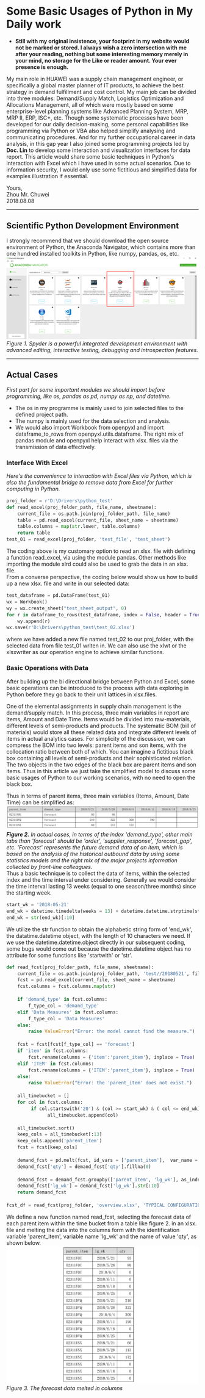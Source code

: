# Some Basic Usages of Python in My Daily work           
- **Still with my original insistence, your footprint in my website would not be marked or stored. I always wish a zero intersection with me after your reading, nothing but some interesting memory merely in your mind, no storage for the Like or reader amount. Your ever presence is enough.**             


My main role in HUAWEI was a supply chain management engineer, or specifically a global master planner of IT products, to achieve the best strategy in demand fulfillment and cost control. My main job can be divided into three modules: Demand/Supply Match, Logistics Optimization and Allocations Management, all of which were mostly based on some enterprise-level planning systems like Advanced Planning System, MRP, MRP II, ERP, ISC+, etc. Though some systematic processes have been developed for our daily decision-making, some personal capabilities like programming via Python or VBA also helped simplify analysing and communicating procedures. And for my further occupational career in data analysis, in this gap year I also joined some programming projects led by **Doc. Lin** to develop some interaction and visualization interfaces for data report. This article would share some basic techniques in Python's interaction with Excel which I have used in some actual scenarios. Due to information security, I would only use some fictitious and simplified data for examples illustration if essential.         
          
          
Yours,         
Zhou Mr. Chuwei          
2018.08.08       

------------------------                   
         
## Scientific Python Development Environment               
I strongly recommend that we should download the open source environment of Python, the Anaconda Navigator, which contains more than one hundred installed toolkits in Python, like numpy, pandas, os, etc.       
![anaconda](https://github.com/zhouchw5/Python_excel.github.io/blob/master/anaconda.png)              
_Figure 1. Spyder is a powerful integrated development environment with advanced editing, interactive testing, debugging and introspection features._          
          
------------------------           
             
## Actual Cases           
_First part for some important modules we should import before programming, like os, pandas as pd, numpy as np, and datetime._         
- The os in my programme is mainly used to join selected files to the defined project path.                
- The numpy is mainly used for the data selection and analysis.        
- We would also import Workbook from openpyxl and import dataframe_to_rows from openpyxl.utils.dataframe. The right mix of pandas module and openpyxl help interact with xlsx. files via the transmission of data effectively.                
         
### Interface With Excel        
_Here's the convenience to interaction with Excel files via Python, which is also the fundamental bridge to remove data from Excel for further computing in Python._                   
``` python         
proj_folder = r'D:\Drivers\python_test'
def read_excel(proj_folder_path, file_name, sheetname):
    current_file = os.path.join(proj_folder_path, file_name)
    table = pd.read_excel(current_file, sheet_name = sheetname)
    table.columns = map(str.lower, table.columns)
    return table          
test_01 = read_excel(proj_folder, 'test_file', 'test_sheet')         
```       
The coding above is my customary option to read an xlsx. file with defining a function read_excel, via using the module pandas. Other methods like importing the module xlrd could also be used to grab the data in an xlsx. file.        
From a converse perspective, the coding below would show us how to build up a new xlsx. file and write in our selected data:         
``` python         
test_dataframe = pd.DataFrame(test_01)
wx = Workbook()
wy = wx.create_sheet("test_sheet_output", 0)
for r in dataframe_to_rows(test_dataframe, index = False, header = True):
    wy.append(r)
wx.save(r'D:\Drivers\python_test\test_02.xlsx')      
```           
where we have added a new file named test_02 to our proj_folder, with the selected data from file test_01 writen in. We can also use the xlwt or the xlsxwriter as our operation engine to achieve similar functions.        
             
### Basic Operations with Data         
After building up the bi directional bridge between Python and Excel, some basic operations can be introduced to the process with data exploring in Python before they go back to their unit lattices in xlsx.files.                
            
One of the elemental assignments in supply chain management is the demand/supply match. In this process, three main variables in report are Items, Amount and Date Time. Items would be divided into raw-materials, different levels of semi-products and products. The systematic BOM (bill of materials) would store all these related data and integrate different levels of items in actual analytics cases. For simplicity of the discussion, we can compress the BOM into two levels: parent items and son items, with the collocation ratio between both of which. You can imagine a fictitious black box containing all levels of semi-products and their sophisticated relation. The two objects in the two edges of the black box are parent items and son items. Thus in this article we just take the simplified model to discuss some basic usages of Python to our working scenarios, with no need to open the black box.          
          
Thus in terms of parent items, three main variables (Items, Amount, Date Time) can be simplified as:          
![parentitemsforecast](https://github.com/zhouchw5/Python_excel.github.io/blob/master/parentitemforecast.png)          
_**Figure 2.** In actual cases, in terms of the index 'demand_type', other main tabs than 'forecast' should be 'order', 'supplier_response', 'forecast_gap', etc. 'Forecast' represents the future demand data of an item, which is based on the analysis of the historical outbound data by using some statistics models and the right mix of the major projects information collected by front-line colleagues._                        
Thus a basic technique is to collect the data of items, within the selected index and the time interval under considering. Generally we would consider the time interval lasting 13 weeks (equal to one season/three months) since the starting week.           
``` python      
start_wk = '2018-05-21'           
end_wk = datetime.timedelta(weeks = 13) + datetime.datetime.strptime(start_wk, "%Y-%m-%d")        
end_wk = str(end_wk)[:10]       
```         
We utilize the str function to obtain the alphabetic string form of 'end_wk', the datatime.datetime object, with the length of 10 characters we need. If we use the datetime.datetime.object directly in our subsequent coding, some bugs would come out because the datetime.datetime object has no attribute for some functions like 'startwith' or 'str'.                  
         
``` python         
def read_fcst(proj_folder_path, file_name, sheetname):
    current_file = os.path.join(proj_folder_path, 'test//20180521', file_name)
    fcst = pd.read_excel(current_file, sheet_name = sheetname)
    fcst.columns = fcst.columns.map(str)        
    
    if 'demand_type' in fcst.columns:
        f_type_col = 'demand_type'      
    elif 'Data Measures' in fcst.columns:
        f_type_col = 'Data Measures'
    else:
        raise ValueError("Error: the model cannot find the measure.")
    
    fcst = fcst[fcst[f_type_col] == 'forecast']
    if 'item' in fcst.columns:
        fcst.rename(columns = {'item':'parent_item'}, inplace = True)
    elif 'ITEM' in fcst.columns:
        fcst.rename(columns = {'ITEM':'parent_item'}, inplace = True)
    else:
        raise ValueError("Error: the 'parent_item' does not exist.")
        
    all_timebucket = []
    for col in fcst.columns:
         if col.startswith('20') & (col >= start_wk) & ( col <= end_wk):
               all_timebucket.append(col)        

    all_timebucket.sort()
    keep_cols = all_timebucket[:13]
    keep_cols.append('parent_item')
    fcst = fcst[keep_cols]
    
    demand_fcst = pd.melt(fcst, id_vars = ['parent_item'],  var_name = 'lg_wk', value_name = 'qty')
    demand_fcst['qty'] = demand_fcst['qty'].fillna(0) 
    
    demand_fcst = demand_fcst.groupby(['parent_item', 'lg_wk'], as_index = False)['qty'].sum()
    demand_fcst['lg_wk'] = demand_fcst['lg_wk'].str[:10]  
    return demand_fcst       
    
fcst_df = read_fcst(proj_folder, 'overview.xlsx', 'TYPICAL CONFIGURATION FORECAST')
```        
We define a new function named read_fcst, selecting the forecast data of each parent item within the time bucket from a table like figure 2. in an xlsx. file and melting the data into the columns form with the identification variable 'parent_item', variable name 'lg_wk' and the name of value 'qty', as shown below.           
![columnsformofforecastdata](https://github.com/zhouchw5/Python_excel.github.io/blob/master/columnsformofforecastdata.png)          
                                     _Figure 3. The forecast data melted in columns_        
        
        
    



















